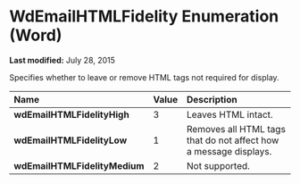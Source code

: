 
# WdEmailHTMLFidelity Enumeration (Word)

 **Last modified:** July 28, 2015

Specifies whether to leave or remove HTML tags not required for display.


|**Name**|**Value**|**Description**|
|:-----|:-----|:-----|
| **wdEmailHTMLFidelityHigh**|3|Leaves HTML intact.|
| **wdEmailHTMLFidelityLow**|1|Removes all HTML tags that do not affect how a message displays.|
| **wdEmailHTMLFidelityMedium**|2|Not supported.|

